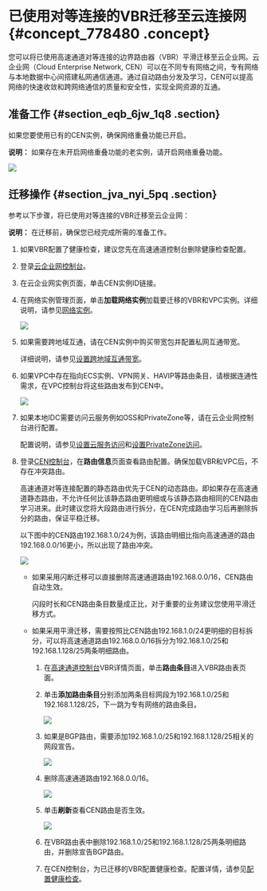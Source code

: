 # 已使用对等连接的VBR迁移至云连接网 {#concept_778480 .concept}

您可以将已使用高速通道对等连接的边界路由器（VBR）平滑迁移至云企业网。云企业网（Cloud Enterprise Network, CEN）可以在不同专有网络之间，专有网络与本地数据中心间搭建私网通信通道。通过自动路由分发及学习，CEN可以提高网络的快速收敛和跨网络通信的质量和安全性，实现全网资源的互通。

## 准备工作 {#section_eqb_6jw_1q8 .section}

如果您要使用已有的CEN实例，确保网络重叠功能已开启。

**说明：** 如果存在未开启网络重叠功能的老实例，请开启网络重叠功能。

![](http://static-aliyun-doc.oss-cn-hangzhou.aliyuncs.com/assets/img/630333/156136295249935_zh-CN.png)

## 迁移操作 {#section_jva_nyi_5pq .section}

参考以下步骤，将已使用对等连接的VBR迁移至云企业网：

**说明：** 在迁移前，确保您已经完成所需的准备工作。

1.  如果VBR配置了健康检查，建议您先在高速通道控制台删除健康检查配置。
2.  登录[云企业网控制台](https://cen.console.aliyun.com)。
3.  在云企业网实例页面，单击CEN实例ID链接。
4.  在网络实例管理页面，单击**加载网络实例**加载要迁移的VBR和VPC实例。详细说明，请参见[网络实例](../cn.zh-CN/用户指南/网络实例.md#)。

    ![](http://static-aliyun-doc.oss-cn-hangzhou.aliyuncs.com/assets/img/630370/156136295249948_zh-CN.png)

5.  如果需要跨地域互通，请在CEN实例中购买带宽包并配置私网互通带宽。

    详细说明，请参见[设置跨地域互通带宽](../cn.zh-CN/用户指南/跨地域互通带宽.md#section_gtq_n5n_tdb)。

6.  如果VPC中存在指向ECS实例、VPN网关、HAVIP等路由条目，请根据连通性需求，在VPC控制台将这些路由发布到CEN中。

    ![](http://static-aliyun-doc.oss-cn-hangzhou.aliyuncs.com/assets/img/630439/156136295249940_zh-CN.png)

7.  如果本地IDC需要访问云服务例如OSS和PrivateZone等，请在云企业网控制台进行配置。

    配置说明，请参见[设置云服务访问](../cn.zh-CN/用户指南/访问云服务/设置云服务访问.md#)和[设置PrivateZone访问](../cn.zh-CN/用户指南/访问云服务/PrivateZone/设置PrivateZone访问.md#)。

8.  登录[CEN控制台](https://cen.console.aliyun.com/cen/detail/cen-0e7i2gmdfs6ymbxgay/route)，在**路由信息**页面查看路由配置。确保加载VBR和VPC后，不存在冲突路由。

    高速通道对等连接配置的静态路由优先于CEN的动态路由。即如果存在高速通道静态路由，不允许任何比该静态路由更明细或与该静态路由相同的CEN路由学习进来。此时建议您将大段路由进行拆分，在CEN完成路由学习后再删除拆分的路由，保证平稳迁移。

    以下图中的CEN路由192.168.1.0/24为例，该路由明细比指向高速通道的路由192.168.0.0/16更小，所以出现了路由冲突。

    ![](http://static-aliyun-doc.oss-cn-hangzhou.aliyuncs.com/assets/img/630370/156136295249949_zh-CN.png)

    -   如果采用闪断迁移可以直接删除高速通道路由192.168.0.0/16，CEN路由自动生效。

        闪段时长和CEN路由条目数量成正比，对于重要的业务建议您使用平滑迁移方式。

    -   如果采用平滑迁移，需要按照比CEN路由192.168.1.0/24更明细的目标拆分，可以将高速通道路由192.168.0.0/16拆分为192.168.1.0/25和192.168.1.128/25两条明细路由。
        1.  在[高速通道控制台](https://expressconnectnext.console.aliyun.com/vbr/cn-hangzhou/detail/vbr-bp1qg7vzlr2kjeak81e28)VBR详情页面，单击**路由条目**进入VBR路由表页面。
        2.  单击**添加路由条目**分别添加两条目标网段为192.168.1.0/25和192.168.1.128/25，下一跳为专有网络的路由条目。

            ![](http://static-aliyun-doc.oss-cn-hangzhou.aliyuncs.com/assets/img/630370/156136295349950_zh-CN.png)

        3.  如果是BGP路由，需要添加192.168.1.0/25和192.168.1.128/25相关的网段宣告。

            ![](http://static-aliyun-doc.oss-cn-hangzhou.aliyuncs.com/assets/img/630370/156136295349951_zh-CN.png)

        4.  删除高速通道路由192.168.0.0/16。

            ![](http://static-aliyun-doc.oss-cn-hangzhou.aliyuncs.com/assets/img/630370/156136295349952_zh-CN.png)

        5.  单击**刷新**查看CEN路由是否生效。

            ![](http://static-aliyun-doc.oss-cn-hangzhou.aliyuncs.com/assets/img/630370/156136295349953_zh-CN.png)

        6.  在VBR路由表中删除192.168.1.0/25和192.168.1.128/25两条明细路由，并删除宣告BGP路由。
        7.  在CEN控制台，为已迁移的VBR配置健康检查。配置详情，请参见[配置健康检查](../cn.zh-CN/用户指南/健康检查.md#section_hv3_qzn_tdb)。

